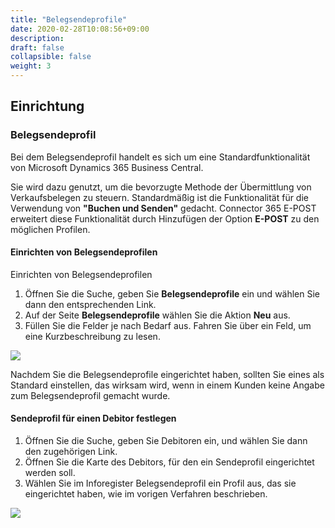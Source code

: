 ```yaml
---
title: "Belegsendeprofile"
date: 2020-02-28T10:08:56+09:00
description: 
draft: false
collapsible: false
weight: 3
---
```

## Einrichtung

### Belegsendeprofil

Bei dem Belegsendeprofil handelt es sich um eine Standardfunktionalität von Microsoft Dynamics 365 Business Central.

Sie wird dazu genutzt, um die bevorzugte Methode der Übermittlung von Verkaufsbelegen zu steuern. Standardmäßig ist die Funktionalität für die Verwendung von **"Buchen und Senden"** gedacht. Connector 365 E-POST erweitert diese Funktionalität durch Hinzufügen der Option **E-POST** zu den möglichen Profilen.

#### Einrichten von Belegsendeprofilen

Einrichten von Belegsendeprofilen

1. Öffnen Sie die Suche, geben Sie **Belegsendeprofile** ein und wählen Sie dann den entsprechenden Link.
2. Auf der Seite **Belegsendeprofile** wählen Sie die Aktion **Neu** aus.
3. Füllen Sie die Felder je nach Bedarf aus. Fahren Sie über ein Feld, um eine Kurzbeschreibung zu lesen.

![](images/apps/E-POST/de-de/app_document_sending_profile.png)

Nachdem Sie die Belegsendeprofile eingerichtet haben, sollten Sie eines als Standard einstellen, das wirksam wird, wenn in einem Kunden keine Angabe zum Belegsendeprofil gemacht wurde.
#### Sendeprofil für einen Debitor festlegen

1. Öffnen Sie die Suche, geben Sie Debitoren ein, und wählen Sie dann den zugehörigen Link.
2. Öffnen Sie die Karte des Debitors, für den ein Sendeprofil eingerichtet werden soll.
3. Wählen Sie im Inforegister Belegsendeprofil ein Profil aus, das sie eingerichtet haben, wie im vorigen Verfahren beschrieben.

![](images/apps/E-POST/de-de/app_customer_document_sending_profile.png)
